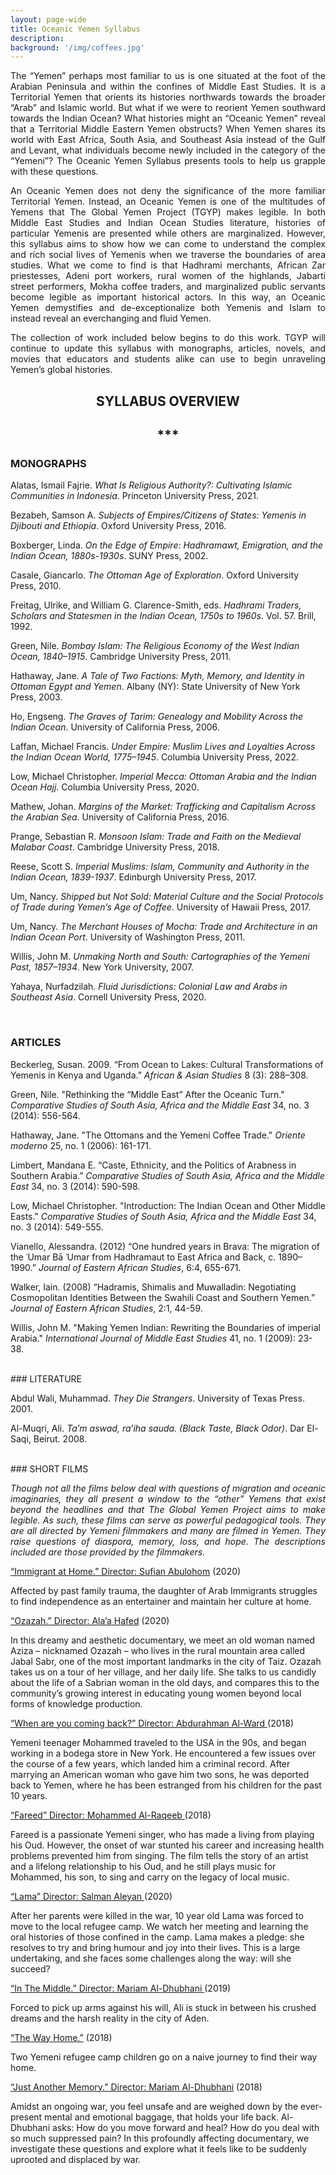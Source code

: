 ```yaml
---
layout: page-wide
title: Oceanic Yemen Syllabus
description:
background: '/img/coffees.jpg'
---
```

<p align="justify">
The “Yemen” perhaps most familiar to us is one situated at the foot of the Arabian Peninsula and within the confines of Middle East Studies. It is a Territorial Yemen that orients its histories northwards towards the broader “Arab” and Islamic world. But what if we were to reorient Yemen southward towards the Indian Ocean? What histories might an “Oceanic Yemen” reveal that a Territorial Middle Eastern Yemen obstructs? When Yemen shares its world with East Africa, South Asia, and Southeast Asia instead of the Gulf and Levant, what individuals become newly included in the category of the “Yemeni”? The Oceanic Yemen Syllabus presents tools to help us grapple with these questions. </p>

<p align="justify">
An Oceanic Yemen does not deny the significance of the more familiar Territorial Yemen. Instead, an Oceanic Yemen is one of the multitudes of Yemens that The Global Yemen Project (TGYP) makes legible. In both Middle East Studies and Indian Ocean Studies literature, histories of particular Yemenis are presented while others are marginalized. However, this syllabus aims to show how we can come to understand the complex and rich social lives of Yemenis when we traverse the boundaries of area studies. What we come to find is that Hadhrami merchants, African Zar priestesses, Adeni port workers, rural women of the highlands, Jabarti street performers, Mokha coffee traders, and marginalized public servants become legible as important historical actors. In this way, an Oceanic Yemen demystifies and de-exceptionalize both Yemenis and Islam to instead reveal an everchanging and fluid Yemen. </p>

<p align="justify">
The collection of work included below begins to do this work. TGYP will continue to update this syllabus with monographs, articles, novels, and movies that educators and students alike can use to begin unraveling Yemen’s global histories. </p>


<center>
  <h2>SYLLABUS OVERVIEW </h2>
  <h2> *** </h2>
</center>

### MONOGRAPHS

Alatas, Ismail Fajrie. _What Is Religious Authority?: Cultivating Islamic Communities in Indonesia_. Princeton University Press, 2021.

Bezabeh, Samson A. _Subjects of Empires/Citizens of States: Yemenis in Djibouti and Ethiopia_. Oxford University Press, 2016.

Boxberger, Linda. _On the Edge of Empire: Hadhramawt, Emigration, and the Indian Ocean, 1880s-1930s_. SUNY Press, 2002.

Casale, Giancarlo. _The Ottoman Age of Exploration_. Oxford University Press, 2010.

Freitag, Ulrike, and William G. Clarence-Smith, eds. _Hadhrami Traders, Scholars and Statesmen in the Indian Ocean, 1750s to 1960s_. Vol. 57. Brill, 1992.

Green, Nile. _Bombay Islam: The Religious Economy of the West Indian Ocean, 1840–1915_. Cambridge University Press, 2011.

Hathaway, Jane. _A Tale of Two Factions: Myth, Memory, and Identity in Ottoman Egypt and Yemen_. Albany (NY): State University of New York Press, 2003.

Ho, Engseng. _The Graves of Tarim: Genealogy and Mobility Across the Indian Ocean_. University of California Press, 2006.

Laffan, Michael Francis. _Under Empire: Muslim Lives and Loyalties Across the Indian Ocean World, 1775–1945_. Columbia University Press, 2022.

Low, Michael Christopher. _Imperial Mecca: Ottoman Arabia and the Indian Ocean Hajj_. Columbia University Press, 2020.

Mathew, Johan. _Margins of the Market: Trafficking and Capitalism Across the Arabian Sea_. University of California Press, 2016.

Prange, Sebastian R. _Monsoon Islam: Trade and Faith on the Medieval Malabar Coast_. Cambridge University Press, 2018.

Reese, Scott S. _Imperial Muslims: Islam, Community and Authority in the Indian Ocean, 1839-1937_. Edinburgh University Press, 2017.

Um, Nancy. _Shipped but Not Sold: Material Culture and the Social Protocols of Trade during Yemen’s Age of Coffee_. University of Hawaii Press, 2017.

Um, Nancy. _The Merchant Houses of Mocha: Trade and Architecture in an Indian Ocean Port_. University of Washington Press, 2011.

Willis, John M. _Unmaking North and South: Cartographies of the Yemeni Past, 1857–1934_. New York University, 2007.

Yahaya, Nurfadzilah. _Fluid Jurisdictions: Colonial Law and Arabs in Southeast Asia_. Cornell University Press, 2020.

<br>

### ARTICLES

Beckerleg, Susan. 2009. “From Ocean to Lakes: Cultural Transformations of Yemenis in Kenya and Uganda.” _African & Asian Studies_ 8 (3): 288–308.

Green, Nile. "Rethinking the “Middle East” After the Oceanic Turn." _Comparative Studies of South Asia, Africa and the Middle East_ 34, no. 3 (2014): 556-564.

Hathaway, Jane. "The Ottomans and the Yemeni Coffee Trade." _Oriente moderno_ 25, no. 1 (2006): 161-171.

Limbert, Mandana E. “Caste, Ethnicity, and the Politics of Arabness in Southern Arabia.” _Comparative Studies of South Asia, Africa and the Middle East_ 34, no. 3 (2014): 590-598.

Low, Michael Christopher. "Introduction: The Indian Ocean and Other Middle Easts."  _Comparative Studies of South Asia, Africa and the Middle East_ 34, no. 3 (2014): 549-555.

Vianello, Alessandra. (2012) “One hundred years in Brava: The migration of the ʿUmar Bā ʿUmar from Hadhramaut to East Africa and Back, c. 1890–1990.” _Journal of Eastern African Studies_, 6:4, 655-671.

Walker, Iain. (2008) “Hadramis, Shimalis and Muwalladin: Negotiating Cosmopolitan Identities Between the Swahili Coast and Southern Yemen.” _Journal of Eastern African Studies_, 2:1, 44-59.

Willis, John M. "Making Yemen Indian: Rewriting the Boundaries of imperial Arabia." _International Journal of Middle East Studies_ 41, no. 1 (2009): 23-38.

<br>
### LITERATURE

Abdul Wali, Muhammad. _They Die Strangers_. University of Texas Press. 2001.

Al-Muqri, Ali. _Ta’m aswad, ra’iha sauda. (Black Taste, Black Odor)_. Dar El-Saqi, Beirut. 2008. 	

<br>
### SHORT FILMS

<p align="justify"><i>
Though not all the films below deal with questions of migration and oceanic imaginaries, they all present a window to the “other” Yemens that exist beyond the headlines and that The Global Yemen Project aims to make legible. As such, these films can serve as powerful pedagogical tools. They are all directed by Yemeni filmmakers and many are filmed in Yemen. They raise questions of diaspora, memory, loss, and hope. The descriptions included are those provided by the filmmakers. </i></p>

<u>“Immigrant at Home.” Director: Sufian Abulohom</u>   (2020)  

Affected by past family trauma, the daughter of Arab Immigrants struggles to find independence as an entertainer and maintain her culture at home.

<u>“Ozazah.” Director: Ala’a Hafed</u>   (2020)

In this dreamy and aesthetic documentary, we meet an old woman named Aziza – nicknamed Ozazah – who lives in the rural mountain area called Jabal Sabr, one of the most important landmarks in the city of Taiz. Ozazah takes us on a tour of her village, and her daily life. She talks to us candidly about the life of a Sabrian woman in the old days, and compares this to the community’s growing interest in educating young women beyond local forms of knowledge production.

<u>“When are you coming back?”  Director: Abdurahman Al-Ward </u>   (2018)

Yemeni teenager Mohammed traveled to the USA in the 90s, and began working in a bodega store in New York. He encountered a few issues over the course of a few years, which landed him a criminal record. After marrying an American woman who gave him two sons, he was deported back to Yemen, where he has been estranged from his children for the past 10 years.

<u>“Fareed” Director: Mohammed Al-Raqeeb </u>   (2018)

Fareed is a passionate Yemeni singer, who has made a living from playing his Oud. However, the onset of war stunted his career and increasing health problems prevented him from singing. The film tells the story of an artist and a lifelong relationship to his Oud, and he still plays music for Mohammed, his son, to sing and carry on the legacy of local music.

<u>“Lama” Director: Salman Aleyan </u>   (2020)

After her parents were killed in the war, 10 year old Lama was forced to move to the local refugee camp. We watch her meeting and learning the oral histories of those confined in the camp. Lama makes a pledge: she resolves to try and bring humour and joy into their lives. This is a large undertaking, and she faces some challenges along the way: will she succeed?

<u>“In The Middle.” Director: Mariam Al-Dhubhani </u>   (2019)

Forced to pick up arms against his will, Ali is stuck in between his crushed dreams and the harsh reality in the city of Aden.

<u>“The Way Home.”</u>   (2018)

Two Yemeni refugee camp children go on a naive journey to find their way home.

<u>“Just Another Memory.” Director: Mariam Al-Dhubhani</u>   (2018)

Amidst an ongoing war, you feel unsafe and are weighed down by the ever-present mental and emotional baggage, that holds your life back. Al-Dhubhani asks: How do you move forward and heal? How do you deal with so much suppressed pain? In this profoundly affecting documentary, we investigate these questions and explore what it feels like to be suddenly uprooted and displaced by war.
